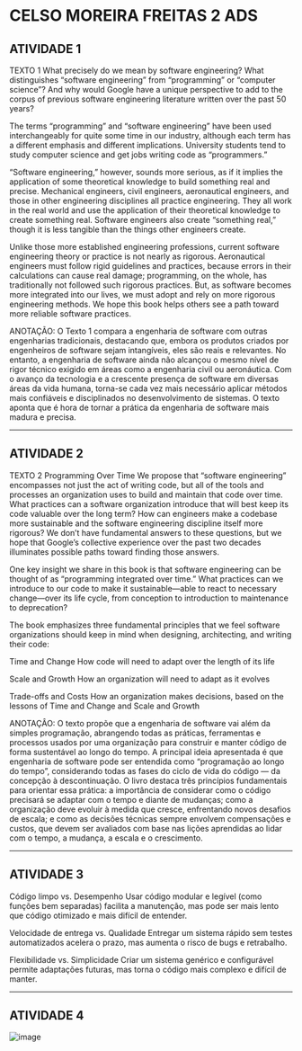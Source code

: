# CELSO MOREIRA FREITAS 2 ADS

## ATIVIDADE 1

TEXTO 1
What precisely do we mean by software engineering? What distinguishes “software engineering” from “programming” or “computer science”? And why would Google have a unique perspective to add to the corpus of previous software engineering literature written over the past 50 years?
 
The terms “programming” and “software engineering” have been used interchangeably for quite some time in our industry, although each term has a different emphasis and different implications. University students tend to study computer science and get jobs writing code as “programmers.”
 
“Software engineering,” however, sounds more serious, as if it implies the application of some theoretical knowledge to build something real and precise. Mechanical engineers, civil engineers, aeronautical engineers, and those in other engineering disciplines all practice engineering. They all work in the real world and use the application of their theoretical knowledge to create something real. Software engineers also create “something real,” though it is less tangible than the things other engineers create.
 
Unlike those more established engineering professions, current software engineering theory or practice is not nearly as rigorous. Aeronautical engineers must follow rigid guidelines and practices, because errors in their calculations can cause real damage; programming, on the whole, has traditionally not followed such rigorous practices. But, as software becomes more integrated into our lives, we must adopt and rely on more rigorous engineering methods. We hope this book helps others see a path toward more reliable software practices.


ANOTAÇÃO: O Texto 1 compara a engenharia de software com outras engenharias tradicionais, destacando que, embora os produtos criados por engenheiros de software sejam intangíveis, eles são reais e relevantes. No entanto, a engenharia de software ainda não alcançou o mesmo nível de rigor técnico exigido em áreas como a engenharia civil ou aeronáutica. Com o avanço da tecnologia e a crescente presença de software em diversas áreas da vida humana, torna-se cada vez mais necessário aplicar métodos mais confiáveis e disciplinados no desenvolvimento de sistemas. O texto aponta que é hora de tornar a prática da engenharia de software mais madura e precisa.

--- 

## ATIVIDADE 2

TEXTO 2
Programming Over Time
We propose that “software engineering” encompasses not just the act of writing code, but all of the tools and processes an organization uses to build and maintain that code over time. What practices can a software organization introduce that will best keep its code valuable over the long term? How can engineers make a codebase more sustainable and the software engineering discipline itself more rigorous? We don’t have fundamental answers to these questions, but we hope that Google’s collective experience over the past two decades illuminates possible paths toward finding those answers.
 
One key insight we share in this book is that software engineering can be thought of as “programming integrated over time.” What practices can we introduce to our code to make it sustainable—able to react to necessary change—over its life cycle, from conception to introduction to maintenance to deprecation?
 
The book emphasizes three fundamental principles that we feel software organizations should keep in mind when designing, architecting, and writing their code:
 
Time and Change
How code will need to adapt over the length of its life
 
Scale and Growth
How an organization will need to adapt as it evolves
 
Trade-offs and Costs
How an organization makes decisions, based on the lessons of Time and Change and Scale and Growth



ANOTAÇÂO: O texto propõe que a engenharia de software vai além da simples programação, abrangendo todas as práticas, ferramentas e processos usados por uma organização para construir e manter código de forma sustentável ao longo do tempo. A principal ideia apresentada é que engenharia de software pode ser entendida como “programação ao longo do tempo”, considerando todas as fases do ciclo de vida do código — da concepção à descontinuação. O livro destaca três princípios fundamentais para orientar essa prática: a importância de considerar como o código precisará se adaptar com o tempo e diante de mudanças; como a organização deve evoluir à medida que cresce, enfrentando novos desafios de escala; e como as decisões técnicas sempre envolvem compensações e custos, que devem ser avaliados com base nas lições aprendidas ao lidar com o tempo, a mudança, a escala e o crescimento.

---

## ATIVIDADE 3

Código limpo vs. Desempenho
Usar código modular e legível (como funções bem separadas) facilita a manutenção, mas pode ser mais lento que código otimizado e mais difícil de entender.

Velocidade de entrega vs. Qualidade
Entregar um sistema rápido sem testes automatizados acelera o prazo, mas aumenta o risco de bugs e retrabalho.

Flexibilidade vs. Simplicidade
Criar um sistema genérico e configurável permite adaptações futuras, mas torna o código mais complexo e difícil de manter.

---

## ATIVIDADE 4
![image](https://github.com/user-attachments/assets/2e383721-b6ce-4ed9-b4f5-765850b69fa9)




















